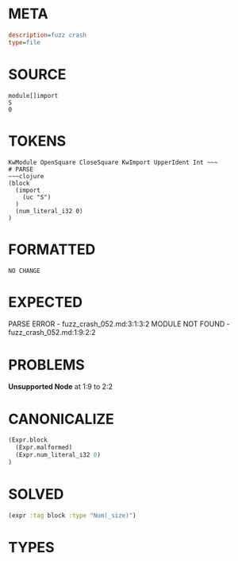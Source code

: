 # META
~~~ini
description=fuzz crash
type=file
~~~
# SOURCE
~~~roc
module[]import
S
0
~~~
# TOKENS
~~~text
KwModule OpenSquare CloseSquare KwImport UpperIdent Int ~~~
# PARSE
~~~clojure
(block
  (import
    (uc "S")
  )
  (num_literal_i32 0)
)
~~~
# FORMATTED
~~~roc
NO CHANGE
~~~
# EXPECTED
PARSE ERROR - fuzz_crash_052.md:3:1:3:2
MODULE NOT FOUND - fuzz_crash_052.md:1:9:2:2
# PROBLEMS
**Unsupported Node**
at 1:9 to 2:2

# CANONICALIZE
~~~clojure
(Expr.block
  (Expr.malformed)
  (Expr.num_literal_i32 0)
)
~~~
# SOLVED
~~~clojure
(expr :tag block :type "Num(_size)")
~~~
# TYPES
~~~roc
~~~
